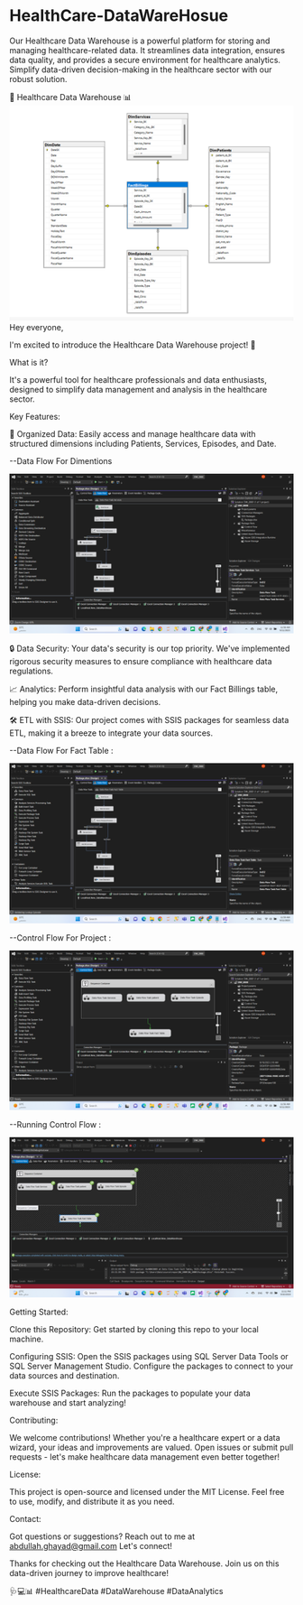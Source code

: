 # HealthCare-DataWareHosue
Our Healthcare Data Warehouse is a powerful platform for storing and managing healthcare-related data. It streamlines data integration, ensures data quality, and provides a secure environment for healthcare analytics. Simplify data-driven decision-making in the healthcare sector with our robust solution.

🏥 Healthcare Data Warehouse 📊
![Dataset Schema Overview](https://github.com/Abdullah28-gheyad/HealthCare-DataWareHosue/blob/main/Screenshot%202023-09-10%20224925.png)
Hey everyone,

I'm excited to introduce the Healthcare Data Warehouse project! 🚀

What is it?

It's a powerful tool for healthcare professionals and data enthusiasts, designed to simplify data management and analysis in the healthcare sector.

Key Features:

📂 Organized Data: Easily access and manage healthcare data with structured dimensions including Patients, Services, Episodes, and Date. 

--Data Flow For Dimentions

![Data Flow For Dimentions - Overview](https://github.com/Abdullah28-gheyad/HealthCare-DataWareHosue/blob/main/Screenshot%20(7).png)


🔒 Data Security: Your data's security is our top priority. We've implemented rigorous security measures to ensure compliance with healthcare data regulations.

📈 Analytics: Perform insightful data analysis with our Fact Billings table, helping you make data-driven decisions.

🛠️ ETL with SSIS: Our project comes with SSIS packages for seamless data ETL, making it a breeze to integrate your data sources.

--Data Flow For Fact Table : 

![Data Flow For Fact Table - Overview](https://github.com/Abdullah28-gheyad/HealthCare-DataWareHosue/blob/main/Screenshot%20(8).png)

--Control Flow For Project :

![Control Flow For Project - Overview](https://github.com/Abdullah28-gheyad/HealthCare-DataWareHosue/blob/main/Screenshot%20(6).png)

--Running Control Flow : 

![Control Flow For Project - Overview](https://github.com/Abdullah28-gheyad/HealthCare-DataWareHosue/blob/main/Run%20Success.png)


Getting Started:

Clone this Repository: Get started by cloning this repo to your local machine.

Configuring SSIS: Open the SSIS packages using SQL Server Data Tools or SQL Server Management Studio. Configure the packages to connect to your data sources and destination.

Execute SSIS Packages: Run the packages to populate your data warehouse and start analyzing!

Contributing:

We welcome contributions! Whether you're a healthcare expert or a data wizard, your ideas and improvements are valued. Open issues or submit pull requests - let's make healthcare data management even better together!

License:

This project is open-source and licensed under the MIT License. Feel free to use, modify, and distribute it as you need.

Contact:

Got questions or suggestions? Reach out to me at abdullah.ghayad@gmail.com Let's connect!

Thanks for checking out the Healthcare Data Warehouse. Join us on this data-driven journey to improve healthcare!

🩺💻📊 #HealthcareData #DataWarehouse #DataAnalytics



